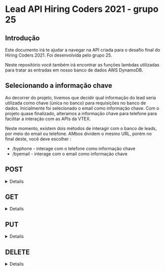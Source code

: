 # Lead API Hiring Coders 2021 - grupo 25

## Introdução

Este documento irá te ajudar a navegar na API criada para o desafio final do Hiring Coders 2021. Foi desenvolvida pelo grupo 25.

Neste repositório você também irá encontrar as funções lambdas utilizadas para tratar as entradas em nosso banco de dados AWS DynamoDB.

## Selecionando a informação chave
Ao decorrer do projeto, tivemos que decidir qual informação do lead seria utilizada como chave (única no banco) para requisições no banco de dados. Inicialmente foi selecionado o email como informação chave. Com o projeto quase finalizado, alteramos a informação chave para telefone para facilitar a interação com as APIs da VTEX.

Neste momento, existem dois métodos de interagir com o banco de leads, por meio do email ou telefone. AMbos dividem o mesmo URL, porém no final deste, você deve escolher :

- /byphone - interage com o telefone como informação chave
- /byemail - interage com o email como informação chave
  
## POST  
<details>
	
### Descrição  
	
Esta requisição cria customers como lead ou cliente. Caso tente-se criar um customer como client e este já existir como lead, haverá uma alteração de tipo. A procura do customer no banco de dados é feito baseado na informação chave inserido, portanto este campo é obrigatório e único no banco.

### Atributos
    {
       "payload": {
          "Item": {
             "name": "(inserir nome aqui)",
             "phoneNumber": "(inserir telefone aqui)",
             "email": "(inserir email aqui)",
             "type": "(inserir lead/client)"
          }
       }
    }

**name** - nome do customer (opcional)  
**phoneNumber** - telefone (obrigatório caso utilize a rota **/byphone**) 
**email** - email (obrigatório caso utilize a rota **/byemail**)  
**type** - tipo de customer [lead ou client] (obrigatório)  

### Respostas

 **1. Item válido e adicionado ao bando de dados**
 
 ### Entrada 
    {
	   "payload": {
          "Item": {
             "name": "João A",
             "phoneNumber": "11 1111-11111",
             "email": "joaoa@email.com",
             "type": "lead"
          }
       }
    }
    
  ### Saída

    {
       "statusCode": 201,
       "body": "Customer created!"
    }
  
**2. Item válido mas já existe na tabela (email ou phoneNumber já cadastrado)**
  ### Saída

    {
       "statusCode": 409,
       "body": "Customer already exists!"
    }

**3. Item válido e já existe na tabela como lead, e será adicionado como client**
 ### Saída

    {
       "statusCode": 202,
       "body": "Customer is now a client!"
    }
    
**4. Caso haja algum erro na API durante operações no banco de dados**
 ### Saída

    {
       "statusCode": 400,
       "body": "Error during database operation!"
    }
</details>
  
## GET  
<details>
	
### Descrição  
	
Esta requisição altera permite você buscar um customer ou todos. A procura por um customer no banco de dados é feito baseado na informação chave inserida, portanto este campo é obrigatório e único no banco. Para buscar todos os customer, coloque o caracter * no lugar da informação chave.

### Passagem
Há a possibilidade de interagir com a API para com a URL sem a necessidade de uma estrutura json no corpo da requisição. Caso queira obter todos os customers, adicione no final do URL "**/***". Caso queria receber apenas um customer, adicionar a informação chave do customer que deseja no fim do URL "/**{informação chave do customer}**".

### Atributos
    {
       "payload": {
          "Item": {
             "email/phoneNumber": "(inserir email/phoneNumber ou * aqui)",
          }
       }
    }
    
**phoneNumber** - telefone (obrigatório caso utilize a rota **/byphone**) 
**email** - email (obrigatório caso utilize a rota **/byemail**)  


### Respostas

 **1. Todos os customers**
 
 ### Entrada 
    {
	   "payload": {
          "Item": {
             "email": "*"
          }
       }
    }
    
  ### Saída

    {
       "statusCode": 200,
       "body": [           (lista customers)
          {...}, 
          {...},
          ...
       ]
    }
  
**2. Email existente no banco de dados**
 
 ### Entrada 
    {
	   "payload": {
          "Item": {
             "email": "joaoa@email.com"
          }
       }
    }
    
  ### Saída

    {
       "statusCode": 200,
       "body": [
          {
             "phoneNumber": "22 2222-22222",
             "clientAt": "1630095395715",
             "updatedAt": "1630095912750",
             "createdAt": "1630095239814",
             "email": "joaoa@email.com",
             "id": "4a3b65a2-cd17-4ddf-8106-02ae949f6248",
             "name": "João B",
             "leadAt": "1630095239814",
             "type": "client"
          }
       ]
    }
   
**3. Email inexistente no banco de dados**
 ### Saída

    {
       "statusCode": 404,
       "body": "No customer found!"
    }
</details>
  
## PUT  
<details>
	
### Descrição  
	
Esta requisição altera o nome ou telefone do customer. A procura do customer no banco de dados é feito baseado na informação chave inserida, portanto este campo é obrigatório e único no banco. Para o put ser efetivo, deve-se adicionar pelo menos um dos campos name, email ou phoneNumber sendo estes não a informação chave.  
**Importante: A informação chave não pode ser alterada.  
Importante: Caso queira mudar de tipo de customer de *lead* para *client*, utilizar a requisição POST**
### Atributos
    {
       "payload": {
          "Item": {
             "name": "(inserir nome aqui)",
             "phoneNumber": "(inserir telefone aqui)",
             "email": "(inserir email aqui)",
          }
       }
    }

**name** - nome do customer (opcional)  
**phoneNumber** - telefone (obrigatório caso utilize a rota **/byphone**) 
**email** - email (obrigatório caso utilize a rota **/byemail**)  

### Respostas

 **1. Email existente no banco de dados e alterações**
 
 ### Entrada 
    {
	   "payload": {
          "Item": {
             "name": "João B",
             "phoneNumber": "22 2222-22222",
             "email": "joaoa@email.com"
          }
       }
    }
    
  ### Saída

    {
       "statusCode": 202,
       "body": "Customer updated!"
    }
  
**2. Email inexistente no banco de dados e alterações**
  ### Saída

    {
       "statusCode": 404,
       "body": "Customer not found!"
    }
   
**3. Caso haja algum erro na API durante operações no banco de dados**
 ### Saída

    {
       "statusCode": 400,
       "body": "Error during database operation!"
    }
</details>
  
## DELETE  
<details>
	
### Descrição  
	
Esta requisição permite deletar um customer do banco de dados permanentemente. A procura por um customer no banco de dados é feito baseado na informação chave, portanto este campo é obrigatório e único no banco.

### Passagem
Há a possibilidade de interagir com a API para com a URL sem a necessidade de uma estrutura json no corpo da requisição. Caso queira deletar um customer, adicionar a informação chave do customer que deseja deletar no fim do URL "**/{informação chave do customer}**".

### Atributos
    {
       "payload": {
          "Item": {
             "email": "(inserir email aqui)",
          }
       }
    }
**phoneNumber** - telefone (obrigatório caso utilize a rota **/byphone**) 
**email** - email (obrigatório caso utilize a rota **/byemail**)  

### Respostas

 **1. Email existente no banco de dados**
 
 ### Entrada
    {
	   "payload": {
          "Item": {
             "email": "joaoa@email.com"
          }
       }
    }
    
  ### Saída

    {
       "statusCode": 202,
       "body": "Customer deleted!"
    }
  
**2. Email inexistente no banco de dados**
   
  ### Saída

    {
       "statusCode": 404,
       "body": "Customer not found!"
    }
  </details>
